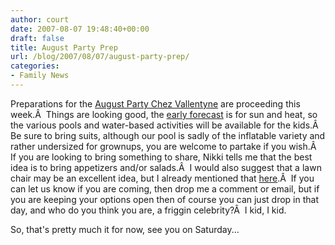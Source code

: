 ```yaml
---
author: court
date: 2007-08-07 19:48:40+00:00
draft: false
title: August Party Prep
url: /blog/2007/08/07/august-party-prep/
categories:
- Family News
---
```


Preparations for the [August Party Chez Vallentyne](http://www.vallentyne.com/blog/august-party-chez-vallentyne/) are proceeding this week.Â  Things are looking good, the [early forecast](http://www.weatheroffice.gc.ca/city/pages/on-118_metric_e.html) is for sun and heat, so the various pools and water-based activities will be available for the kids.Â  Be sure to bring suits, although our pool is sadly of the inflatable variety and rather undersized for grownups, you are welcome to partake if you wish.Â  If you are looking to bring something to share, Nikki tells me that the best idea is to bring appetizers and/or salads.Â  I would also suggest that a lawn chair may be an excellent idea, but I already mentioned that [here](http://www.vallentyne.com/blog/august-party-chez-vallentyne/).Â  If you can let us know if you are coming, then drop me a comment or email, but if you are keeping your options open then of course you can just drop in that day, and who do you think you are, a friggin celebrity?Â  I kid, I kid.

So, that's pretty much it for now, see you on Saturday...
